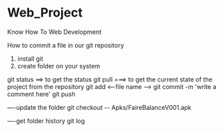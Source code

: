 # Web_Project
Know How To Web Development

How to commit a file in our git repository
1. install git
2. create folder on your system

git status ==> to get the status 
git pull ===> to get the current state of the project from the repository
git add <--file name -->
git commit -m 'write a comment here'
git push

—-update the folder
git checkout -- Apks/FaireBalanceV001.apk

—-get folder history
git log




